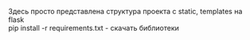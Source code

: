 <p>
Здесь просто представлена структура проекта с static, templates на flask <br>
pip install -r requirements.txt - скачать библиотеки
</p>